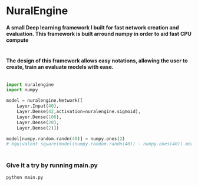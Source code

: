 # NuralEngine

#### A small Deep learning framework I built for fast network creation and evaluation. This framework is built arround numpy in order to aid fast CPU compute

#

#### The design of this framework allows easy notations, allowing the user to create, train an evaluate models with ease.

```python

import nuralengine
import numpy

model = nuralengine.Network([
    Layer.Input(40),
    Layer.Dense(42,activation=nuralengine.sigmoid),
    Layer.Dense(100),
    Layer.Dense(20),
    Layer.Dense(2)])

model[numpy.random.randn(40)] = numpy.ones(2)
# equivalent square(model(numpy.random.randn(40)) - numpy.ones(40)).mean().backward().step()

```

###


#

### Give it a try by running main.py

```
python main.py

```



